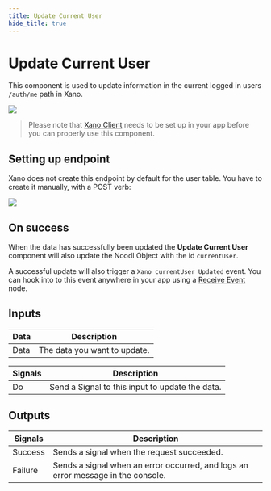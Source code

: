 ```yaml
---
title: Update Current User
hide_title: true
---
```


# Update Current User

This component is used to update information in the current logged in users `/auth/me` path in Xano.

<div className="ndl-image-with-background xl">

![](/library/prefabs/xano/updatecurrentuser.png)

</div>

> Please note that [Xano Client](/library/prefabs/xano/components/setup-xanoclient/) needs to be set up in your app before you can properly use this component.

## Setting up endpoint

Xano does not create this endpoint by default for the user table. You have to create it manually, with a POST verb:

<div className="ndl-image-with-background">

![](/library/prefabs/xano/postverb.png)

</div>

## On success

When the data has successfully been updated the **Update Current User** component will also update the Noodl Object with the id `currentUser`.

A successful update will also trigger a `Xano currentUser Updated` event. You can hook into to this event anywhere in your app using a [Receive Event](/nodes/events/receive-event/) node.

## Inputs

| Data                                   | Description                  |
| -------------------------------------- | ---------------------------- |
| <span className="ndl-data">Data</span> | The data you want to update. |

| Signals                                | Description                                     |
| -------------------------------------- | ----------------------------------------------- |
| <span className="ndl-signal">Do</span> | Send a Signal to this input to update the data. |

## Outputs

| Signals                                     | Description                                                                      |
| ------------------------------------------- | -------------------------------------------------------------------------------- |
| <span className="ndl-signal">Success</span> | Sends a signal when the request succeeded.                                       |
| <span className="ndl-signal">Failure</span> | Sends a signal when an error occurred, and logs an error message in the console. |
